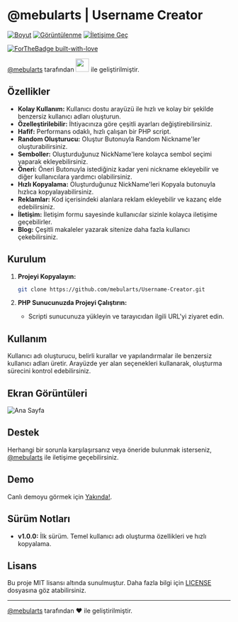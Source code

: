 # @mebularts | Username Creator

[![Boyut](https://img.shields.io/github/repo-size/mebularts/Username-Creator?logo=php&logoColor=white&label=Boyut)](#)
[![Görüntülenme](https://hits.seeyoufarm.com/api/count/incr/badge.svg?url=https://github.com/mebularts/Username-Creator&title=Görüntülenme)](#)
<a href="https://t.me/mebularts" target="_blank"><img src="https://img.shields.io/badge/☕️-İletişime%20Geç-ffdd00" title="İletişime Geç"></a>

[![ForTheBadge built-with-love](https://ForTheBadge.com/images/badges/built-with-love.svg)](https://t.me/mebularts/)

[@mebularts](https://t.me/mebularts) tarafından <img src="https://images-wixmp-ed30a86b8c4ca887773594c2.wixmp.com/f/17fa94fb-0ae5-45a2-8313-2d3eedaf69db/d8fohut-eb4f893c-d1ad-4111-8e05-29993454b082.gif?token=eyJ0eXAiOiJKV1QiLCJhbGciOiJIUzI1NiJ9.eyJzdWIiOiJ1cm46YXBwOjdlMGQxODg5ODIyNjQzNzNhNWYwZDQxNWVhMGQyNmUwIiwiaXNzIjoidXJuOmFwcDo3ZTBkMTg4OTgyMjY0MzczYTVmMGQ0MTVlYTBkMjZlMCIsIm9iaiI6W1t7InBhdGgiOiJcL2ZcLzE3ZmE5NGZiLTBhZTUtNDVhMi04MzEzLTJkM2VlZGFmNjlkYlwvZDhmb2h1dC1lYjRmODkzYy1kMWFkLTQxMTEtOGUwNS0yOTk5MzQ1NGIwODIuZ2lmIn1dXSwiYXVkIjpbInVybjpzZXJ2aWNlOmZpbGUuZG93bmxvYWQiXX0.J7M952F5dOS4-H45vJfTWA1yYE0ePYbTwamSfZHEQPY" width="30" height="30" /> ile geliştirilmiştir.

## Özellikler

- **Kolay Kullanım:** Kullanıcı dostu arayüzü ile hızlı ve kolay bir şekilde benzersiz kullanıcı adları oluşturun.
- **Özelleştirilebilir:** İhtiyacınıza göre çeşitli ayarları değiştirebilirsiniz.
- **Hafif:** Performans odaklı, hızlı çalışan bir PHP script.
- **Random Oluşturucu:** Oluştur Butonuyla Random Nickname'ler oluşturabilirsiniz.
- **Semboller:** Oluşturduğunuz NickName'lere kolayca sembol seçimi yaparak ekleyebilirsiniz.
- **Öneri:** Öneri Butonuyla istediğiniz kadar yeni nickname ekleyebilir ve diğer kullanıcılara yardımcı olabilirsiniz.
- **Hızlı Kopyalama:** Oluşturduğunuz NickName'leri Kopyala butonuyla hızlıca kopyalayabilirsiniz.
- **Reklamlar:** Kod içerisindeki alanlara reklam ekleyebilir ve kazanç elde edebilirsiniz.
- **İletişim:** İletişim formu sayesinde kullanıcılar sizinle kolayca iletişime geçebilirler.
- **Blog:** Çeşitli makaleler yazarak sitenize daha fazla kullanıcı çekebilirsiniz.

## Kurulum

1. **Projeyi Kopyalayın:**
   ```bash
   git clone https://github.com/mebularts/Username-Creator.git
   ```

2. **PHP Sunucunuzda Projeyi Çalıştırın:**
   - Scripti sunucunuza yükleyin ve tarayıcıdan ilgili URL'yi ziyaret edin.

## Kullanım

Kullanıcı adı oluşturucu, belirli kurallar ve yapılandırmalar ile benzersiz kullanıcı adları üretir. Arayüzde yer alan seçenekleri kullanarak, oluşturma sürecini kontrol edebilirsiniz.

## Ekran Görüntüleri

![Ana Sayfa]([./screenshots/homepage.jpg])

## Destek

Herhangi bir sorunla karşılaşırsanız veya öneride bulunmak isterseniz, [@mebularts](https://t.me/mebularts) ile iletişime geçebilirsiniz.

## Demo

Canlı demoyu görmek için [Yakında!](#).

## Sürüm Notları

- **v1.0.0:** İlk sürüm. Temel kullanıcı adı oluşturma özellikleri ve hızlı kopyalama.

## Lisans

Bu proje MIT lisansı altında sunulmuştur. Daha fazla bilgi için [LICENSE](LICENSE) dosyasına göz atabilirsiniz.

---

[@mebularts](https://t.me/mebularts) tarafından ♥ ile geliştirilmiştir.
